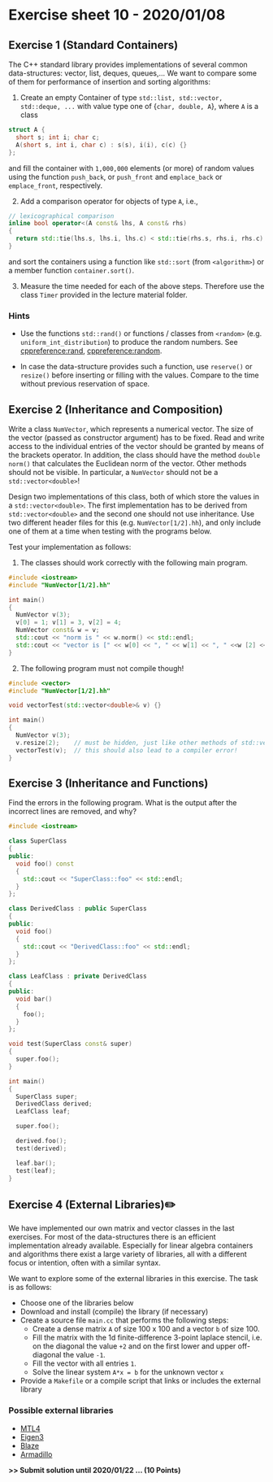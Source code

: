 # Exercise sheet 10 - 2020/01/08

## Exercise 1 (Standard Containers)
The C++ standard library provides implementations of several common data-structures: vector, list, deques, queues,...
We want to compare some of them for performance of insertion and sorting algorithms:

1. Create an empty Container of type `std::list, std::vector, std::deque, ...` with value type one of {`char, double, A`},
  where `A` is a class
```c++
struct A {
  short s; int i; char c;
  A(short s, int i, char c) : s(s), i(i), c(c) {}
};
```
  and fill the container with `1,000,000` elements (or more) of random values using the function `push_back`, or `push_front`
  and `emplace_back` or `emplace_front`, respectively.

2. Add a comparison operator for objects of type `A`, i.e.,
```c++
// lexicographical comparison
inline bool operator<(A const& lhs, A const& rhs)
{
  return std::tie(lhs.s, lhs.i, lhs.c) < std::tie(rhs.s, rhs.i, rhs.c);
}
```
  and sort the containers using a function like `std::sort` (from `<algorithm>`) or a member function `container.sort()`.

3. Measure the time needed for each of the above steps. Therefore use the class `Timer` provided in the lecture material folder.

### Hints
- Use the functions `std::rand()` or functions / classes from `<random>` (e.g. `uniform_int_distribution`) to produce the
  random numbers. See [cppreference:rand](https://en.cppreference.com/w/cpp/numeric/random/rand),
  [cppreference:random](https://en.cppreference.com/w/cpp/numeric/random).

- In case the data-structure provides such a function, use `reserve()` or `resize()` before inserting or filling with the values.
  Compare to the time without previous reservation of space.


## Exercise 2 (Inheritance and Composition)
Write a class `NumVector`, which represents a numerical vector. The size of the vector (passed as constructor argument)
has to be fixed. Read and write access to the individual entries of the vector should be granted by means of the
brackets operator. In addition, the class should have the method `double norm()` that calculates
the Euclidean norm of the vector. Other methods should not be visible. In particular, a `NumVector`
should not be a `std::vector<double>`!

Design two implementations of this class, both of which store the values in a `std::vector<double>`.
The first implementation has to be derived from `std::vector<double>` and the second one should
not use inheritance. Use two different header files for this (e.g. `NumVector[1/2].hh`), and only include
one of them at a time when testing with the programs below.

Test your implementation as follows:

1. The classes should work correctly with the following main program.
```c++
#include <iostream>
#include "NumVector[1/2].hh"

int main()
{
  NumVector v(3);
  v[0] = 1; v[1] = 3, v[2] = 4;
  NumVector const& w = v;
  std::cout << "norm is " << w.norm() << std::endl;
  std::cout << "vector is [" << w[0] << ", " << w[1] << ", " <<w [2] << "]" << std::endl;
}
```

2. The following program must not compile though!
```c++
#include <vector>
#include "NumVector[1/2].hh"

void vectorTest(std::vector<double>& v) {}

int main()
{
  NumVector v(3);
  v.resize(2);    // must be hidden, just like other methods of std::vector!
  vectorTest(v);  // this should also lead to a compiler error!
}
```

## Exercise 3 (Inheritance and Functions)
Find the errors in the following program. What is the output after the incorrect lines are removed,
and why?
```c++
#include <iostream>

class SuperClass
{
public:
  void foo() const
  {
    std::cout << "SuperClass::foo" << std::endl;
  }
};

class DerivedClass : public SuperClass
{
public:
  void foo()
  {
    std::cout << "DerivedClass::foo" << std::endl;
  }
};

class LeafClass : private DerivedClass
{
public:
  void bar()
  {
    foo();
  }
};

void test(SuperClass const& super)
{
  super.foo();
}

int main()
{
  SuperClass super;
  DerivedClass derived;
  LeafClass leaf;

  super.foo();

  derived.foo();
  test(derived);

  leaf.bar();
  test(leaf);
}
```


## Exercise 4 (External Libraries):pencil2:
We have implemented our own matrix and vector classes in the last exercises. For most of the
data-structures there is an efficient implementation already available. Especially for linear
algebra containers and algorithms there exist a large variety of libraries, all with a different focus
or intention, often with a similar syntax.

We want to explore some of the external libraries in this exercise. The task is as follows:
- Choose one of the libraries below
- Download and install (compile) the library (if necessary)
- Create a source file `main.cc` that performs the following steps:
  * Create a dense matrix `A` of size 100 x 100 and a vector `b` of size 100.
  * Fill the matrix with the 1d finite-difference 3-point laplace stencil, i.e. on the diagonal the value `+2` and on
    the first lower and upper off-diagonal the value `-1`.
  * Fill the vector with all entries `1`.
  * Solve the linear system `A*x = b` for the unknown vector `x`
- Provide a `Makefile` or a compile script that links or includes the external library

### Possible external libraries
- [MTL4](http://www.simunova.com/de/mtl4)
- [Eigen3](http://eigen.tuxfamily.org)
- [Blaze](https://bitbucket.org/blaze-lib/blaze)
- [Armadillo](http://arma.sourceforge.net)

**>> Submit solution until 2020/01/22 ... (10 Points)**
